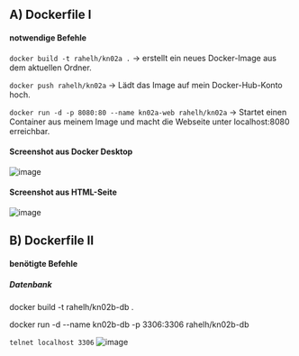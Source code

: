 ## A) Dockerfile I

#### notwendige Befehle


`docker build -t rahelh/kn02a .`
-> erstellt ein neues Docker-Image aus dem aktuellen Ordner.

`docker push rahelh/kn02a`
-> Lädt das Image auf mein Docker-Hub-Konto hoch.

`docker run -d -p 8080:80 --name kn02a-web rahelh/kn02a`
-> Startet einen Container aus meinem Image und macht die Webseite unter localhost:8080 erreichbar.


#### Screenshot aus Docker Desktop
![image](https://github.com/user-attachments/assets/26186983-aac5-46bc-be70-f26c4c429791)


#### Screenshot aus HTML-Seite
![image](https://github.com/user-attachments/assets/5a0a3794-b5ea-42a5-98f9-6b58dc742f77)



## B) Dockerfile II

#### benötigte Befehle
##### Datenbank

docker build -t rahelh/kn02b-db .

docker run -d --name kn02b-db -p 3306:3306 rahelh/kn02b-db



`telnet localhost 3306`
![image](https://github.com/user-attachments/assets/e82d08be-d4ee-43db-832c-df2efb1a362f)

